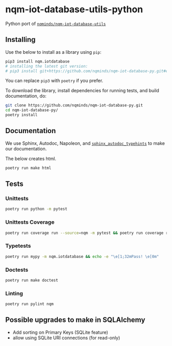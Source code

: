 # nqm-iot-database-utils-python

Python port of
[`nqminds/nqm-iot-database-utils`][1]

[1]: https://github.com/nqminds/nqm-iot-database-utils

## Installing

Use the below to install as a library using `pip`:

```bash
pip3 install nqm.iotdatabase
# installing the latest git version:
# pip3 install git+https://github.com/nqminds/nqm-iot-database-py.git#egg=nqm.iotdatabase
```

You can replace `pip3` with `poetry` if you prefer.

To download the library, install dependencies for running tests, and build
documentation, do:

```bash
git clone https://github.com/nqminds/nqm-iot-database-py.git
cd nqm-iot-database-py/
poetry install
```

## Documentation

We use Sphinx, Autodoc, Napoleon, and
[`sphinx_autodoc_typehints`](https://github.com/agronholm/sphinx-autodoc-typehints)
to make our documentation.

The below creates html.

```bash
poetry run make html
```

## Tests

### Unittests

```bash
poetry run python -m pytest
```

### Unittests Coverage

```bash
poetry run coverage run --source=nqm -m pytest && poetry run coverage report
```

### Typetests

```bash
poetry run mypy -m nqm.iotdatabase && echo -e "\e[1;32mPass! \e[0m"
```

### Doctests

```bash
poetry run make doctest
```

### Linting

```bash
poetry run pylint nqm
```

## Possible upgrades to make in SQLAlchemy

- Add sorting on Primary Keys (SQLite feature)
- allow using SQLite URI connections (for read-only)
